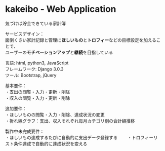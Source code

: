 # kakeibo - Web Application
気づけば貯金できている家計簿

サービスデザイン：  
面倒くさい家計記録と管理に**ほしいもの**と**トロフィー**などの目標設定を加えることで、  
ユーザーの**モチベーションアップ**と**継続**を目指している

言語: html, python3, JavaScript  
フレームワーク: Django 3.0.3  
ツール: Bootstrap, jQuery  

基本要件：  
・支出の閲覧・入力・更新・削除  
・収入の閲覧・入力・更新・削除  

追加要件：  
・ほしいものの閲覧・入力・削除、達成状況の変更  
・折れ線グラフ：支出、収入それぞれ毎月カテゴリ別の合計額推移  

製作中未完成要件：  
・ほしいもの達成するたびに自動的に支出データ登録する　　
・トロフィーリスト条件達成で自動的に達成状況を変える
